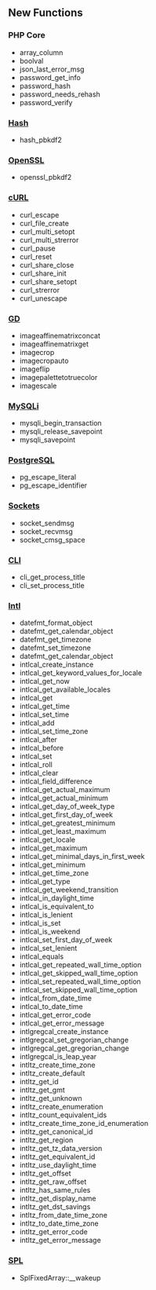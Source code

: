 New Functions
-------------

### PHP Core

-   <span class="simpara"> <span class="function">array\_column</span>
    </span>
-   <span class="simpara"> <span class="function">boolval</span> </span>
-   <span class="simpara"> <span
    class="function">json\_last\_error\_msg</span> </span>
-   <span class="simpara"> <span
    class="function">password\_get\_info</span> </span>
-   <span class="simpara"> <span class="function">password\_hash</span>
    </span>
-   <span class="simpara"> <span
    class="function">password\_needs\_rehash</span> </span>
-   <span class="simpara"> <span
    class="function">password\_verify</span> </span>

### <a href="/book/hash.html" class="link">Hash</a>

-   <span class="simpara"> <span class="function">hash\_pbkdf2</span>
    </span>

### <a href="/book/openssl.html" class="link">OpenSSL</a>

-   <span class="simpara"> <span class="function">openssl\_pbkdf2</span>
    </span>

### <a href="/book/curl.html" class="link">cURL</a>

-   <span class="simpara"> <span class="function">curl\_escape</span>
    </span>
-   <span class="simpara"> <span
    class="function">curl\_file\_create</span> </span>
-   <span class="simpara"> <span
    class="function">curl\_multi\_setopt</span> </span>
-   <span class="simpara"> <span
    class="function">curl\_multi\_strerror</span> </span>
-   <span class="simpara"> <span class="function">curl\_pause</span>
    </span>
-   <span class="simpara"> <span class="function">curl\_reset</span>
    </span>
-   <span class="simpara"> <span
    class="function">curl\_share\_close</span> </span>
-   <span class="simpara"> <span
    class="function">curl\_share\_init</span> </span>
-   <span class="simpara"> <span
    class="function">curl\_share\_setopt</span> </span>
-   <span class="simpara"> <span class="function">curl\_strerror</span>
    </span>
-   <span class="simpara"> <span class="function">curl\_unescape</span>
    </span>

### <a href="/book/image.html" class="link">GD</a>

-   <span class="simpara"> <span
    class="function">imageaffinematrixconcat</span> </span>
-   <span class="simpara"> <span
    class="function">imageaffinematrixget</span> </span>
-   <span class="simpara"> <span class="function">imagecrop</span>
    </span>
-   <span class="simpara"> <span class="function">imagecropauto</span>
    </span>
-   <span class="simpara"> <span class="function">imageflip</span>
    </span>
-   <span class="simpara"> <span
    class="function">imagepalettetotruecolor</span> </span>
-   <span class="simpara"> <span class="function">imagescale</span>
    </span>

### <a href="/set/mysqlinfo.html#MySQLi" class="link">MySQLi</a>

-   <span class="simpara"> <span
    class="function">mysqli\_begin\_transaction</span> </span>
-   <span class="simpara"> <span
    class="function">mysqli\_release\_savepoint</span> </span>
-   <span class="simpara"> <span
    class="function">mysqli\_savepoint</span> </span>

### <a href="/book/pgsql.html" class="link">PostgreSQL</a>

-   <span class="simpara"> <span
    class="function">pg\_escape\_literal</span> </span>
-   <span class="simpara"> <span
    class="function">pg\_escape\_identifier</span> </span>

### <a href="/book/sockets.html" class="link">Sockets</a>

-   <span class="simpara"> <span class="function">socket\_sendmsg</span>
    </span>
-   <span class="simpara"> <span class="function">socket\_recvmsg</span>
    </span>
-   <span class="simpara"> <span
    class="function">socket\_cmsg\_space</span> </span>

### <a href="/features/commandline.html" class="link">CLI</a>

-   <span class="simpara"> <span
    class="function">cli\_get\_process\_title</span> </span>
-   <span class="simpara"> <span
    class="function">cli\_set\_process\_title</span> </span>

### <a href="/book/intl.html" class="link">Intl</a>

-   <span class="simpara"> <span
    class="function">datefmt\_format\_object</span> </span>
-   <span class="simpara"> <span
    class="function">datefmt\_get\_calendar\_object</span> </span>
-   <span class="simpara"> <span
    class="function">datefmt\_get\_timezone</span> </span>
-   <span class="simpara"> <span
    class="function">datefmt\_set\_timezone</span> </span>
-   <span class="simpara"> <span
    class="function">datefmt\_get\_calendar\_object</span> </span>
-   <span class="simpara"> <span
    class="function">intlcal\_create\_instance</span> </span>
-   <span class="simpara"> <span
    class="function">intlcal\_get\_keyword\_values\_for\_locale</span>
    </span>
-   <span class="simpara"> <span
    class="function">intlcal\_get\_now</span> </span>
-   <span class="simpara"> <span
    class="function">intlcal\_get\_available\_locales</span> </span>
-   <span class="simpara"> <span class="function">intlcal\_get</span>
    </span>
-   <span class="simpara"> <span
    class="function">intlcal\_get\_time</span> </span>
-   <span class="simpara"> <span
    class="function">intlcal\_set\_time</span> </span>
-   <span class="simpara"> <span class="function">intlcal\_add</span>
    </span>
-   <span class="simpara"> <span
    class="function">intlcal\_set\_time\_zone</span> </span>
-   <span class="simpara"> <span class="function">intlcal\_after</span>
    </span>
-   <span class="simpara"> <span class="function">intlcal\_before</span>
    </span>
-   <span class="simpara"> <span class="function">intlcal\_set</span>
    </span>
-   <span class="simpara"> <span class="function">intlcal\_roll</span>
    </span>
-   <span class="simpara"> <span class="function">intlcal\_clear</span>
    </span>
-   <span class="simpara"> <span
    class="function">intlcal\_field\_difference</span> </span>
-   <span class="simpara"> <span
    class="function">intlcal\_get\_actual\_maximum</span> </span>
-   <span class="simpara"> <span
    class="function">intlcal\_get\_actual\_minimum</span> </span>
-   <span class="simpara"> <span
    class="function">intlcal\_get\_day\_of\_week\_type</span> </span>
-   <span class="simpara"> <span
    class="function">intlcal\_get\_first\_day\_of\_week</span> </span>
-   <span class="simpara"> <span
    class="function">intlcal\_get\_greatest\_minimum</span> </span>
-   <span class="simpara"> <span
    class="function">intlcal\_get\_least\_maximum</span> </span>
-   <span class="simpara"> <span
    class="function">intlcal\_get\_locale</span> </span>
-   <span class="simpara"> <span
    class="function">intlcal\_get\_maximum</span> </span>
-   <span class="simpara"> <span
    class="function">intlcal\_get\_minimal\_days\_in\_first\_week</span>
    </span>
-   <span class="simpara"> <span
    class="function">intlcal\_get\_minimum</span> </span>
-   <span class="simpara"> <span
    class="function">intlcal\_get\_time\_zone</span> </span>
-   <span class="simpara"> <span
    class="function">intlcal\_get\_type</span> </span>
-   <span class="simpara"> <span
    class="function">intlcal\_get\_weekend\_transition</span> </span>
-   <span class="simpara"> <span
    class="function">intlcal\_in\_daylight\_time</span> </span>
-   <span class="simpara"> <span
    class="function">intlcal\_is\_equivalent\_to</span> </span>
-   <span class="simpara"> <span
    class="function">intlcal\_is\_lenient</span> </span>
-   <span class="simpara"> <span
    class="function">intlcal\_is\_set</span> </span>
-   <span class="simpara"> <span
    class="function">intlcal\_is\_weekend</span> </span>
-   <span class="simpara"> <span
    class="function">intlcal\_set\_first\_day\_of\_week</span> </span>
-   <span class="simpara"> <span
    class="function">intlcal\_set\_lenient</span> </span>
-   <span class="simpara"> <span class="function">intlcal\_equals</span>
    </span>
-   <span class="simpara"> <span
    class="function">intlcal\_get\_repeated\_wall\_time\_option</span>
    </span>
-   <span class="simpara"> <span
    class="function">intlcal\_get\_skipped\_wall\_time\_option</span>
    </span>
-   <span class="simpara"> <span
    class="function">intlcal\_set\_repeated\_wall\_time\_option</span>
    </span>
-   <span class="simpara"> <span
    class="function">intlcal\_set\_skipped\_wall\_time\_option</span>
    </span>
-   <span class="simpara"> <span
    class="function">intlcal\_from\_date\_time</span> </span>
-   <span class="simpara"> <span
    class="function">intlcal\_to\_date\_time</span> </span>
-   <span class="simpara"> <span
    class="function">intlcal\_get\_error\_code</span> </span>
-   <span class="simpara"> <span
    class="function">intlcal\_get\_error\_message</span> </span>
-   <span class="simpara"> <span
    class="function">intlgregcal\_create\_instance</span> </span>
-   <span class="simpara"> <span
    class="function">intlgregcal\_set\_gregorian\_change</span> </span>
-   <span class="simpara"> <span
    class="function">intlgregcal\_get\_gregorian\_change</span> </span>
-   <span class="simpara"> <span
    class="function">intlgregcal\_is\_leap\_year</span> </span>
-   <span class="simpara"> <span
    class="function">intltz\_create\_time\_zone</span> </span>
-   <span class="simpara"> <span
    class="function">intltz\_create\_default</span> </span>
-   <span class="simpara"> <span class="function">intltz\_get\_id</span>
    </span>
-   <span class="simpara"> <span
    class="function">intltz\_get\_gmt</span> </span>
-   <span class="simpara"> <span
    class="function">intltz\_get\_unknown</span> </span>
-   <span class="simpara"> <span
    class="function">intltz\_create\_enumeration</span> </span>
-   <span class="simpara"> <span
    class="function">intltz\_count\_equivalent\_ids</span> </span>
-   <span class="simpara"> <span
    class="function">intltz\_create\_time\_zone\_id\_enumeration</span>
    </span>
-   <span class="simpara"> <span
    class="function">intltz\_get\_canonical\_id</span> </span>
-   <span class="simpara"> <span
    class="function">intltz\_get\_region</span> </span>
-   <span class="simpara"> <span
    class="function">intltz\_get\_tz\_data\_version</span> </span>
-   <span class="simpara"> <span
    class="function">intltz\_get\_equivalent\_id</span> </span>
-   <span class="simpara"> <span
    class="function">intltz\_use\_daylight\_time</span> </span>
-   <span class="simpara"> <span
    class="function">intltz\_get\_offset</span> </span>
-   <span class="simpara"> <span
    class="function">intltz\_get\_raw\_offset</span> </span>
-   <span class="simpara"> <span
    class="function">intltz\_has\_same\_rules</span> </span>
-   <span class="simpara"> <span
    class="function">intltz\_get\_display\_name</span> </span>
-   <span class="simpara"> <span
    class="function">intltz\_get\_dst\_savings</span> </span>
-   <span class="simpara"> <span
    class="function">intltz\_from\_date\_time\_zone</span> </span>
-   <span class="simpara"> <span
    class="function">intltz\_to\_date\_time\_zone</span> </span>
-   <span class="simpara"> <span
    class="function">intltz\_get\_error\_code</span> </span>
-   <span class="simpara"> <span
    class="function">intltz\_get\_error\_message</span> </span>

### <a href="/book/spl.html" class="link">SPL</a>

-   <span class="simpara"> <span
    class="methodname">SplFixedArray::\_\_wakeup</span> </span>
